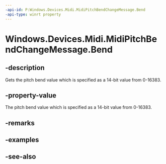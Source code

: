 ----api-id: P:Windows.Devices.Midi.MidiPitchBendChangeMessage.Bend
-api-type: winrt property
---<!-- Property syntaxpublic ushort Bend { get; }--># Windows.Devices.Midi.MidiPitchBendChangeMessage.Bend## -descriptionGets the pitch bend value which is specified as a 14-bit value from 0-16383.## -property-valueThe pitch bend value which is specified as a 14-bit value from 0-16383.## -remarks## -examples## -see-also